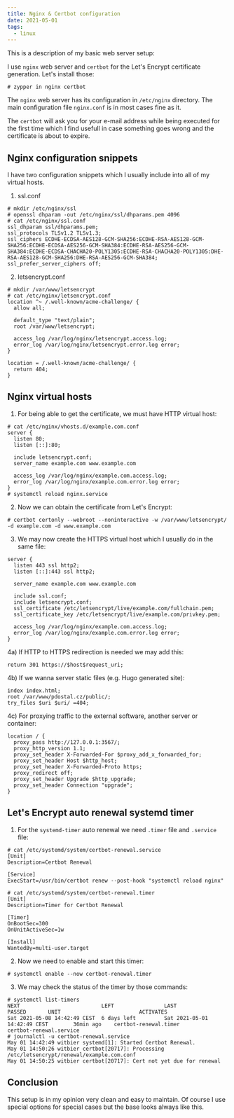 ```yaml
---
title: Nginx & Certbot configuration
date: 2021-05-01
tags:
  - linux
---
```


This is a description of my basic web server setup:

<!--more-->

I use `nginx` web server and `certbot` for the Let's Encrypt certificate generation. Let's install those:
```
# zypper in nginx certbot
```

The `nginx` web server has its configuration in `/etc/nginx` directory. The main
configuration file `nginx.conf` is in most cases fine as it.

The `certbot` will ask you for your e-mail address while being executed for the first time
which I find usefull in case something goes wrong and the certificate is about to expire.

## Nginx configuration snippets

I have two configuration snippets which I usually include into all of my virtual hosts.

1) ssl.conf
```
# mkdir /etc/nginx/ssl
# openssl dhparam -out /etc/nginx/ssl/dhparams.pem 4096
# cat /etc/nginx/ssl.conf
ssl_dhparam ssl/dhparams.pem;
ssl_protocols TLSv1.2 TLSv1.3;
ssl_ciphers ECDHE-ECDSA-AES128-GCM-SHA256:ECDHE-RSA-AES128-GCM-SHA256:ECDHE-ECDSA-AES256-GCM-SHA384:ECDHE-RSA-AES256-GCM-SHA384:ECDHE-ECDSA-CHACHA20-POLY1305:ECDHE-RSA-CHACHA20-POLY1305:DHE-RSA-AES128-GCM-SHA256:DHE-RSA-AES256-GCM-SHA384;
ssl_prefer_server_ciphers off;
```

2) letsencrypt.conf
```
# mkdir /var/www/letsencrypt
# cat /etc/nginx/letsencrypt.conf
location ^~ /.well-known/acme-challenge/ {
  allow all;

  default_type "text/plain";
  root /var/www/letsencrypt;

  access_log /var/log/nginx/letsencrypt.access.log;
  error_log /var/log/nginx/letsencrypt.error.log error;
}

location = /.well-known/acme-challenge/ {
  return 404;
}
```

## Nginx virtual hosts

1) For being able to get the certificate, we must have HTTP virtual host:
```
# cat /etc/nginx/vhosts.d/example.com.conf
server {
  listen 80;
  listen [::]:80;

  include letsencrypt.conf;
  server_name example.com www.example.com

  access_log /var/log/nginx/example.com.access.log;
  error_log /var/log/nginx/example.com.error.log error;
}
# systemctl reload nginx.service
```

2) Now we can obtain the certificate from Let's Encrypt:
```
# certbot certonly --webroot --noninteractive -w /var/www/letsencrypt/ -d example.com -d www.example.com
```

3) We may now create the HTTPS virtual host which I usually do in the same file:
```
server {
  listen 443 ssl http2;
  listen [::]:443 ssl http2;

  server_name example.com www.example.com

  include ssl.conf;
  include letsencrypt.conf;
  ssl_certificate /etc/letsencrypt/live/example.com/fullchain.pem;
  ssl_certificate_key /etc/letsencrypt/live/example.com/privkey.pem;

  access_log /var/log/nginx/example.com.access.log;
  error_log /var/log/nginx/example.com.error.log error;
}
```

4a) If HTTP to HTTPS redirection is needed we may add this:
```
return 301 https://$host$request_uri;
```

4b) If we wanna server static files (e.g. Hugo generated site):
```
index index.html;
root /var/www/pdostal.cz/public/;
try_files $uri $uri/ =404;
```

4c) For proxying traffic to the external software, another server or container:
```
location / {
  proxy_pass http://127.0.0.1:3567/;
  proxy_http_version 1.1;
  proxy_set_header X-Forwarded-For $proxy_add_x_forwarded_for;
  proxy_set_header Host $http_host;
  proxy_set_header X-Forwarded-Proto https;
  proxy_redirect off;
  proxy_set_header Upgrade $http_upgrade;
  proxy_set_header Connection "upgrade";
}
```

## Let's Encrypt auto renewal systemd timer

1) For the `systemd-timer` auto renewal we need `.timer` file and `.service` file:
```
# cat /etc/systemd/system/certbot-renewal.service
[Unit]
Description=Certbot Renewal

[Service]
ExecStart=/usr/bin/certbot renew --post-hook "systemctl reload nginx"

# cat /etc/systemd/system/certbot-renewal.timer
[Unit]
Description=Timer for Certbot Renewal

[Timer]
OnBootSec=300
OnUnitActiveSec=1w

[Install]
WantedBy=multi-user.target
```
2) Now we need to enable and start this timer:
```
# systemctl enable --now certbot-renewal.timer
```

3) We may check the status of the timer by those commands:
```
# systemctl list-timers
NEXT                          LEFT                LAST                                PASSED       UNIT                         ACTIVATES
Sat 2021-05-08 14:42:49 CEST  6 days left         Sat 2021-05-01 14:42:49 CEST        36min ago    certbot-renewal.timer        certbot-renewal.service
# journalctl -u certbot-renewal.service
May 01 14:42:49 witbier systemd[1]: Started Certbot Renewal.
May 01 14:50:26 witbier certbot[20717]: Processing /etc/letsencrypt/renewal/example.com.conf
May 01 14:50:25 witbier certbot[20717]: Cert not yet due for renewal
```

## Conclusion

This setup is in my opinion very clean and easy to maintain. Of course I use special options for special cases but the base looks always like this.

